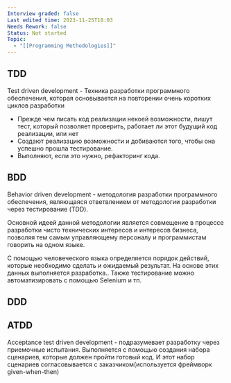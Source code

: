 ```yaml
---
Interview graded: false
Last edited time: 2023-11-25T18:03
Needs Rework: false
Status: Not started
Topic:
  - "[[Programming Methodologies]]"
---
```

## **TDD**

Test driven development - Техника разработки программного обеспечения, которая основывается на повторении очень коротких циклов разработки

- Прежде чем писать код реализации некоей возможности, пишут тест, который позволяет проверить, работает ли этот будущий код реализации, или нет
- Создают реализацию возможности и добиваются того, чтобы она успешно прошла тестирование.
- Выполняют, если это нужно, рефакторинг кода.

## **BDD**

Behavior driven development - методология разработки программного обеспечения, являющаяся ответвлением от методологии разработки через тестирование (TDD).

Основной идеей данной методологии является совмещение в процессе разработки чисто технических интересов и интересов бизнеса, позволяя тем самым управляющему персоналу и программистам говорить на одном языке.

С помощью человеческого языка определяется порядок действий, которые необходимо сделать и ожидаемый результат. На основе этих данных выполняется разработка.. Также тестирование можно автоматизировать с помощью Selenium и тп.

## **DDD**

## **ATDD**

Acceptance test driven development - подразумевает разработку через приемочные испытания. Выполняется с помощью создания набора сценариев, которые должен пройти готовый код. И этот набор сценариев согласовывается с заказчиком(используется фреймворк given-when-then)
